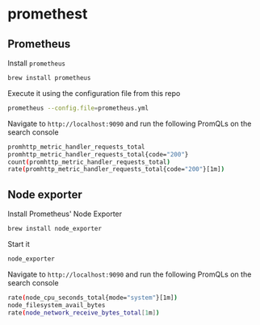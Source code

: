 # promethest

## Prometheus

Install `prometheus`

```bash
brew install prometheus
```

Execute it using the configuration file from this repo

```bash
prometheus --config.file=prometheus.yml
```

Navigate to `http://localhost:9090` and run the following PromQLs on the search console

```bash
promhttp_metric_handler_requests_total
promhttp_metric_handler_requests_total{code="200"}
count(promhttp_metric_handler_requests_total)
rate(promhttp_metric_handler_requests_total{code="200"}[1m])
```

## Node exporter

Install Prometheus' Node Exporter

```bash
brew install node_exporter
```

Start it

```bash
node_exporter
```

Navigate to `http://localhost:9090` and run the following PromQLs on the search console

```bash
rate(node_cpu_seconds_total{mode="system"}[1m])
node_filesystem_avail_bytes
rate(node_network_receive_bytes_total[1m])
```
